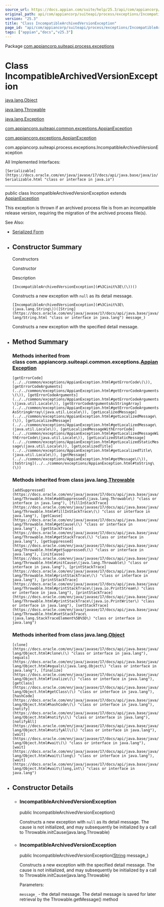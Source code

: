 ```yaml
---
source_url: https://docs.appian.com/suite/help/25.3/api/com/appiancorp/suiteapi/process/exceptions/IncompatibleArchivedVersionException.html
original_path: api/com/appiancorp/suiteapi/process/exceptions/IncompatibleArchivedVersionException.html
version: "25.3"
title: "Class IncompatibleArchivedVersionException"
page_id: "api/com/appiancorp/suiteapi/process/exceptions/IncompatibleArchivedVersionException"
tags: ["appian","docs","v25.3"]
---
```



Package [com.appiancorp.suiteapi.process.exceptions](package-summary.html)

# Class IncompatibleArchivedVersionException

[java.lang.Object](https://docs.oracle.com/en/java/javase/17/docs/api/java.base/java/lang/Object.html "class or interface in java.lang")

[java.lang.Throwable](https://docs.oracle.com/en/java/javase/17/docs/api/java.base/java/lang/Throwable.html "class or interface in java.lang")

[java.lang.Exception](https://docs.oracle.com/en/java/javase/17/docs/api/java.base/java/lang/Exception.html "class or interface in java.lang")

[com.appiancorp.suiteapi.common.exceptions.AppianException](../../common/exceptions/AppianException.html "class in com.appiancorp.suiteapi.common.exceptions")

[com.appiancorp.exceptions.AppianException](../../../exceptions/AppianException.html "class in com.appiancorp.exceptions")

com.appiancorp.suiteapi.process.exceptions.IncompatibleArchivedVersionException

All Implemented Interfaces:

`[Serializable](https://docs.oracle.com/en/java/javase/17/docs/api/java.base/java/io/Serializable.html "class or interface in java.io")`

* * *

public class IncompatibleArchivedVersionException extends [AppianException](../../../exceptions/AppianException.html "class in com.appiancorp.exceptions")

This exception is thrown if an archived process file is from an incompatible release version, requiring the migration of the archived process file(s).

See Also:

-   [Serialized Form](../../../../../serialized-form.html#com.appiancorp.suiteapi.process.exceptions.IncompatibleArchivedVersionException)

-   ## Constructor Summary

    Constructors

    Constructor

    Description

    `[IncompatibleArchivedVersionException](#%3Cinit%3E\(\))()`

    Constructs a new exception with `null` as its detail message.

    `[IncompatibleArchivedVersionException](#%3Cinit%3E\(java.lang.String\))([String](https://docs.oracle.com/en/java/javase/17/docs/api/java.base/java/lang/String.html "class or interface in java.lang") message_)`

    Constructs a new exception with the specified detail message.

-   ## Method Summary

    ### Methods inherited from class com.appiancorp.suiteapi.common.exceptions.[AppianException](../../common/exceptions/AppianException.html "class in com.appiancorp.suiteapi.common.exceptions")

    `[getErrorCode](../../common/exceptions/AppianException.html#getErrorCode\(\)), [getErrorCodeArguments](../../common/exceptions/AppianException.html#getErrorCodeArguments\(\)), [getErrorCodeArguments](../../common/exceptions/AppianException.html#getErrorCodeArguments\(java.util.Locale\)), [getErrorCodeArgumentsAsStringArray](../../common/exceptions/AppianException.html#getErrorCodeArgumentsAsStringArray\(java.util.Locale\)), [getLocalizedMessage](../../common/exceptions/AppianException.html#getLocalizedMessage\(\)), [getLocalizedMessage](../../common/exceptions/AppianException.html#getLocalizedMessage\(java.util.Locale\)), [getLocalizedMessageWithErrorCode](../../common/exceptions/AppianException.html#getLocalizedMessageWithErrorCode\(java.util.Locale\)), [getLocalizedStaticMessage](../../common/exceptions/AppianException.html#getLocalizedStaticMessage\(java.util.Locale\)), [getLocalizedTitle](../../common/exceptions/AppianException.html#getLocalizedTitle\(java.util.Locale\)), [getMessage](../../common/exceptions/AppianException.html#getMessage\(\)), [toString](../../common/exceptions/AppianException.html#toString\(\))`

    ### Methods inherited from class java.lang.[Throwable](https://docs.oracle.com/en/java/javase/17/docs/api/java.base/java/lang/Throwable.html "class or interface in java.lang")

    `[addSuppressed](https://docs.oracle.com/en/java/javase/17/docs/api/java.base/java/lang/Throwable.html#addSuppressed\(java.lang.Throwable\) "class or interface in java.lang"), [fillInStackTrace](https://docs.oracle.com/en/java/javase/17/docs/api/java.base/java/lang/Throwable.html#fillInStackTrace\(\) "class or interface in java.lang"), [getCause](https://docs.oracle.com/en/java/javase/17/docs/api/java.base/java/lang/Throwable.html#getCause\(\) "class or interface in java.lang"), [getStackTrace](https://docs.oracle.com/en/java/javase/17/docs/api/java.base/java/lang/Throwable.html#getStackTrace\(\) "class or interface in java.lang"), [getSuppressed](https://docs.oracle.com/en/java/javase/17/docs/api/java.base/java/lang/Throwable.html#getSuppressed\(\) "class or interface in java.lang"), [initCause](https://docs.oracle.com/en/java/javase/17/docs/api/java.base/java/lang/Throwable.html#initCause\(java.lang.Throwable\) "class or interface in java.lang"), [printStackTrace](https://docs.oracle.com/en/java/javase/17/docs/api/java.base/java/lang/Throwable.html#printStackTrace\(\) "class or interface in java.lang"), [printStackTrace](https://docs.oracle.com/en/java/javase/17/docs/api/java.base/java/lang/Throwable.html#printStackTrace\(java.io.PrintStream\) "class or interface in java.lang"), [printStackTrace](https://docs.oracle.com/en/java/javase/17/docs/api/java.base/java/lang/Throwable.html#printStackTrace\(java.io.PrintWriter\) "class or interface in java.lang"), [setStackTrace](https://docs.oracle.com/en/java/javase/17/docs/api/java.base/java/lang/Throwable.html#setStackTrace\(java.lang.StackTraceElement%5B%5D\) "class or interface in java.lang")`

    ### Methods inherited from class java.lang.[Object](https://docs.oracle.com/en/java/javase/17/docs/api/java.base/java/lang/Object.html "class or interface in java.lang")

    `[clone](https://docs.oracle.com/en/java/javase/17/docs/api/java.base/java/lang/Object.html#clone\(\) "class or interface in java.lang"), [equals](https://docs.oracle.com/en/java/javase/17/docs/api/java.base/java/lang/Object.html#equals\(java.lang.Object\) "class or interface in java.lang"), [finalize](https://docs.oracle.com/en/java/javase/17/docs/api/java.base/java/lang/Object.html#finalize\(\) "class or interface in java.lang"), [getClass](https://docs.oracle.com/en/java/javase/17/docs/api/java.base/java/lang/Object.html#getClass\(\) "class or interface in java.lang"), [hashCode](https://docs.oracle.com/en/java/javase/17/docs/api/java.base/java/lang/Object.html#hashCode\(\) "class or interface in java.lang"), [notify](https://docs.oracle.com/en/java/javase/17/docs/api/java.base/java/lang/Object.html#notify\(\) "class or interface in java.lang"), [notifyAll](https://docs.oracle.com/en/java/javase/17/docs/api/java.base/java/lang/Object.html#notifyAll\(\) "class or interface in java.lang"), [wait](https://docs.oracle.com/en/java/javase/17/docs/api/java.base/java/lang/Object.html#wait\(\) "class or interface in java.lang"), [wait](https://docs.oracle.com/en/java/javase/17/docs/api/java.base/java/lang/Object.html#wait\(long\) "class or interface in java.lang"), [wait](https://docs.oracle.com/en/java/javase/17/docs/api/java.base/java/lang/Object.html#wait\(long,int\) "class or interface in java.lang")`

-   ## Constructor Details

    -   ### IncompatibleArchivedVersionException

        public IncompatibleArchivedVersionException()

        Constructs a new exception with `null` as its detail message. The cause is not initialized, and may subsequently be initialized by a call to Throwable.initCause(java.lang.Throwable)

    -   ### IncompatibleArchivedVersionException

        public IncompatibleArchivedVersionException([String](https://docs.oracle.com/en/java/javase/17/docs/api/java.base/java/lang/String.html "class or interface in java.lang") message\_)

        Constructs a new exception with the specified detail message. The cause is not initialized, and may subsequently be initialized by a call to Throwable.initCause(java.lang.Throwable)

        Parameters:

        `message_` - the detail message. The detail message is saved for later retrieval by the Throwable.getMessage() method